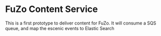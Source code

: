 # FuZo Content Service

This is a first prototype to deliver content for FuZo. It will consume a SQS queue, and map the escenic events to Elastic Search 

